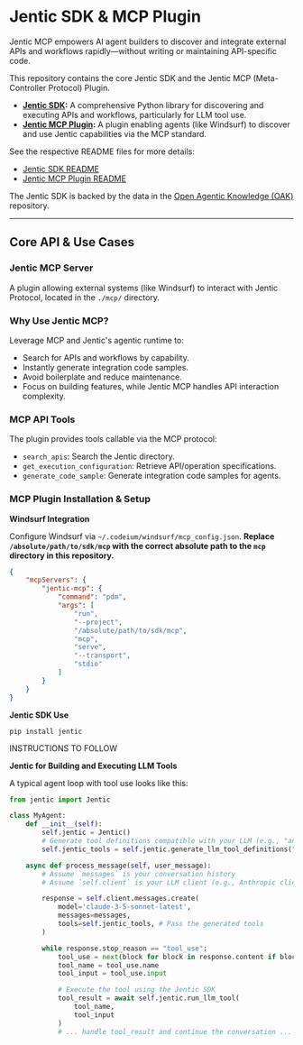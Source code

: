 # Jentic SDK & MCP Plugin

Jentic MCP empowers AI agent builders to discover and integrate external APIs and workflows rapidly—without writing or maintaining API-specific code.

This repository contains the core Jentic SDK and the Jentic MCP (Meta-Controller Protocol) Plugin.

- **[Jentic SDK](#jentic-sdk):** A comprehensive Python library for discovering and executing APIs and workflows, particularly for LLM tool use.
- **[Jentic MCP Plugin](#jentic-mcp-plugin):** A plugin enabling agents (like Windsurf) to discover and use Jentic capabilities via the MCP standard.

See the respective README files for more details:
- [Jentic SDK README](./python/README.md)
- [Jentic MCP Plugin README](./mcp/README.md)

The Jentic SDK is backed by the data in the [Open Agentic Knowledge (OAK)](https://github.com/jentic/oak) repository.

---

## Core API & Use Cases

### Jentic MCP Server

A plugin allowing external systems (like Windsurf) to interact with Jentic Protocol, located in the `./mcp/` directory.

### Why Use Jentic MCP?
Leverage MCP and Jentic's agentic runtime to:

- Search for APIs and workflows by capability.
- Instantly generate integration code samples.
- Avoid boilerplate and reduce maintenance.
- Focus on building features, while Jentic MCP handles API interaction complexity.

### MCP API Tools

The plugin provides tools callable via the MCP protocol:

- `search_apis`: Search the Jentic directory.
- `get_execution_configuration`: Retrieve API/operation specifications.
- `generate_code_sample`: Generate integration code samples for agents.

### MCP Plugin Installation & Setup

**Windsurf Integration**

Configure Windsurf via `~/.codeium/windsurf/mcp_config.json`. **Replace `/absolute/path/to/sdk/mcp` with the correct absolute path to the `mcp` directory in this repository.**

```json
{
    "mcpServers": {
        "jentic-mcp": {
            "command": "pdm",
            "args": [
                "run",
                "--project",
                "/absolute/path/to/sdk/mcp", 
                "mcp",
                "serve",
                "--transport",
                "stdio"
            ]
        }
    }
}
```

**Jentic SDK Use**

`pip install jentic`

INSTRUCTIONS TO FOLLOW

**Jentic for Building and Executing LLM Tools**

A typical agent loop with tool use looks like this:

```python
from jentic import Jentic

class MyAgent:
    def __init__(self):
        self.jentic = Jentic()
        # Generate tool definitions compatible with your LLM (e.g., "anthropic", "openai")
        self.jentic_tools = self.jentic.generate_llm_tool_definitions("anthropic")

    async def process_message(self, user_message):
        # Assume `messages` is your conversation history
        # Assume `self.client` is your LLM client (e.g., Anthropic client)

        response = self.client.messages.create(
            model='claude-3-5-sonnet-latest',
            messages=messages,
            tools=self.jentic_tools, # Pass the generated tools
        )

        while response.stop_reason == "tool_use":
            tool_use = next(block for block in response.content if block.type == "tool_use")
            tool_name = tool_use.name
            tool_input = tool_use.input

            # Execute the tool using the Jentic SDK
            tool_result = await self.jentic.run_llm_tool(
                tool_name,
                tool_input
            )
            # ... handle tool_result and continue the conversation ...
```
